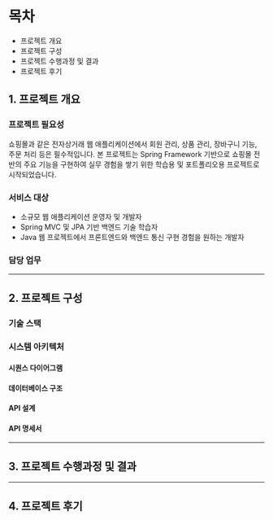 # 목차

- 프로젝트 개요
- 프로젝트 구성
- 프로젝트 수행과정 및 결과
- 프로젝트 후기

## 1. 프로젝트 개요

### 프로젝트 필요성  

쇼핑몰과 같은 전자상거래 웹 애플리케이션에서 회원 관리, 상품 관리, 장바구니 기능, 주문 처리 등은 필수적입니다.
본 프로젝트는 Spring Framework 기반으로 쇼핑몰 전반의 주요 기능을 구현하여 실무 경험을 쌓기 위한 학습용 및 포트폴리오용 프로젝트로 시작되었습니다.


### 서비스 대상  

- 소규모 웹 애플리케이션 운영자 및 개발자
- Spring MVC 및 JPA 기반 백엔드 기술 학습자
- Java 웹 프로젝트에서 프론트엔드와 백엔드 통신 구현 경험을 원하는 개발자




### 담당 업무  


---

## 2. 프로젝트 구성

### 기술 스택  


### 시스템 아키텍처

#### 시퀀스 다이어그램  


#### 데이터베이스 구조  


#### API 설계


#### API 명세서




---

## 3. 프로젝트 수행과정 및 결과

---

## 4. 프로젝트 후기


